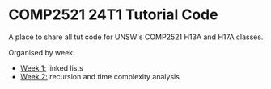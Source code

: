 # COMP2521 24T1 Tutorial Code
A place to share all tut code for UNSW's COMP2521 H13A and H17A classes.

Organised by week:
* [Week 1:](week01) linked lists
* [Week 2:](week02) recursion and time complexity analysis
